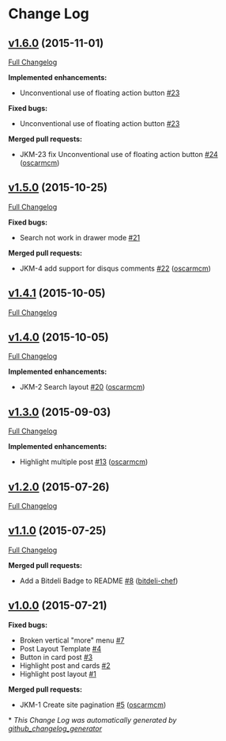 # Change Log

## [v1.6.0](https://github.com/gdg-managua/jekyll-mdl/tree/v1.6.0) (2015-11-01)

[Full Changelog](https://github.com/gdg-managua/jekyll-mdl/compare/v1.5.0...v1.6.0)

**Implemented enhancements:**

- Unconventional use of floating action button [\#23](https://github.com/gdg-managua/jekyll-mdl/issues/23)

**Fixed bugs:**

- Unconventional use of floating action button [\#23](https://github.com/gdg-managua/jekyll-mdl/issues/23)

**Merged pull requests:**

- JKM-23 fix Unconventional use of floating action button [\#24](https://github.com/gdg-managua/jekyll-mdl/pull/24) ([oscarmcm](https://github.com/oscarmcm))

## [v1.5.0](https://github.com/gdg-managua/jekyll-mdl/tree/v1.5.0) (2015-10-25)
[Full Changelog](https://github.com/gdg-managua/jekyll-mdl/compare/v1.4.1...v1.5.0)

**Fixed bugs:**

- Search not work in drawer mode [\#21](https://github.com/gdg-managua/jekyll-mdl/issues/21)

**Merged pull requests:**

- JKM-4 add support for disqus comments [\#22](https://github.com/gdg-managua/jekyll-mdl/pull/22) ([oscarmcm](https://github.com/oscarmcm))

## [v1.4.1](https://github.com/gdg-managua/jekyll-mdl/tree/v1.4.1) (2015-10-05)
[Full Changelog](https://github.com/gdg-managua/jekyll-mdl/compare/v1.4.0...v1.4.1)

## [v1.4.0](https://github.com/gdg-managua/jekyll-mdl/tree/v1.4.0) (2015-10-05)
[Full Changelog](https://github.com/gdg-managua/jekyll-mdl/compare/v1.3.0...v1.4.0)

**Implemented enhancements:**

- JKM-2 Search layout [\#20](https://github.com/gdg-managua/jekyll-mdl/pull/20) ([oscarmcm](https://github.com/oscarmcm))

## [v1.3.0](https://github.com/gdg-managua/jekyll-mdl/tree/v1.3.0) (2015-09-03)
[Full Changelog](https://github.com/gdg-managua/jekyll-mdl/compare/v1.2.0...v1.3.0)

**Implemented enhancements:**

- Highlight multiple post [\#13](https://github.com/gdg-managua/jekyll-mdl/pull/13) ([oscarmcm](https://github.com/oscarmcm))

## [v1.2.0](https://github.com/gdg-managua/jekyll-mdl/tree/v1.2.0) (2015-07-26)
[Full Changelog](https://github.com/gdg-managua/jekyll-mdl/compare/v1.1.0...v1.2.0)

## [v1.1.0](https://github.com/gdg-managua/jekyll-mdl/tree/v1.1.0) (2015-07-25)
[Full Changelog](https://github.com/gdg-managua/jekyll-mdl/compare/v1.0.0...v1.1.0)

**Merged pull requests:**

- Add a Bitdeli Badge to README [\#8](https://github.com/gdg-managua/jekyll-mdl/pull/8) ([bitdeli-chef](https://github.com/bitdeli-chef))

## [v1.0.0](https://github.com/gdg-managua/jekyll-mdl/tree/v1.0.0) (2015-07-21)
**Fixed bugs:**

- Broken vertical "more" menu [\#7](https://github.com/gdg-managua/jekyll-mdl/issues/7)
- Post Layout Template [\#4](https://github.com/gdg-managua/jekyll-mdl/issues/4)
- Button in card post [\#3](https://github.com/gdg-managua/jekyll-mdl/issues/3)
- Highlight post and cards [\#2](https://github.com/gdg-managua/jekyll-mdl/issues/2)
- Highlight post layout [\#1](https://github.com/gdg-managua/jekyll-mdl/issues/1)

**Merged pull requests:**

- JKM-1 Create site pagination [\#5](https://github.com/gdg-managua/jekyll-mdl/pull/5) ([oscarmcm](https://github.com/oscarmcm))



\* *This Change Log was automatically generated by [github_changelog_generator](https://github.com/skywinder/Github-Changelog-Generator)*
